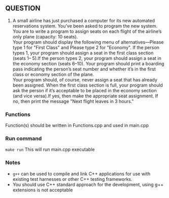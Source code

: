 


## QUESTION

1.	A small airline has just purchased a computer for its new automated reservations system. You’ve been asked to program the new system. You are to write a program to assign seats on each flight of the airline’s only plane (capacity: 10 seats). <br>
Your program should display the following menu of alternatives—Please type 1 for "First Class" and Please type 2 for "Economy". If the person types 1, your program should assign a seat in the first class section (seats 1– 5).If the person types 2, your program should assign a seat in the economy section (seats 6–10). Your program should print a boarding pass indicating the person’s seat number and whether it’s in the first class or economy section of the plane.<br> 
Your program should, of course, never assign a seat that has already been assigned. When the first class section is full, your program should ask the person if it’s acceptable to be placed in the economy section (and vice versa).If yes, then make the appropriate seat assignment. If no, then print the message "Next flight leaves in 3 hours."<br>

      
### Functions

Function(s) should be written in Functions.cpp and used in main.cpp


### Run command

`make run`  This will run main.cpp executable 


### Notes

- `g++` can be used to compile and link C++ applications for use with existing test harnesses or other C++ testing frameworks.
- You should use C++ standard approach for the development, using g++ extensions is not acceptable 

